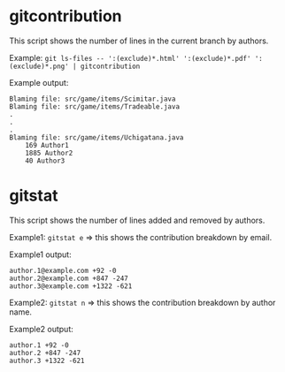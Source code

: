 # gitcontribution
This script shows the number of lines in the current branch by authors.

Example: `git ls-files -- ':(exclude)*.html' ':(exclude)*.pdf' ':(exclude)*.png' | gitcontribution`

Example output:
```
Blaming file: src/game/items/Scimitar.java
Blaming file: src/game/items/Tradeable.java
.
.
.
Blaming file: src/game/items/Uchigatana.java
    169 Author1
    1885 Author2
    40 Author3
```

# gitstat
This script shows the number of lines added and removed by authors.

Example1: `gitstat e` => this shows the contribution breakdown by email.

Example1 output:
```
author.1@example.com +92 -0
author.2@example.com +847 -247
author.3@example.com +1322 -621
```

Example2: `gitstat n` => this shows the contribution breakdown by author name.

Example2 output:
```
author.1 +92 -0
author.2 +847 -247
author.3 +1322 -621
```